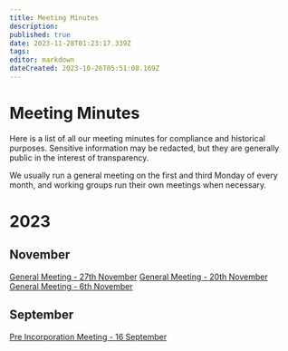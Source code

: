 ```yaml
---
title: Meeting Minutes
description: 
published: true
date: 2023-11-28T01:23:17.339Z
tags: 
editor: markdown
dateCreated: 2023-10-26T05:51:08.169Z
---
```


# Meeting Minutes
Here is a list of all our meeting minutes for compliance and historical purposes. Sensitive information may be redacted, but they are generally public in the interest of transparency.

We usually run a general meeting on the first and third Monday of every month, and working groups run their own meetings when necessary.

# 2023
## November
[General Meeting - 27th November](/meetings/general/20231127)
[General Meeting - 20th November](/meetings/general/20231120)
[General Meeting - 6th November](/meetings/general/20231106)

## September
[Pre Incorporation Meeting - 16 September](/meetings/general/20230916)